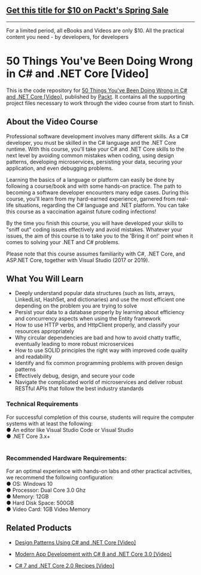 ## [Get this title for $10 on Packt's Spring Sale](https://www.packt.com/V12843?utm_source=github&utm_medium=packt-github-repo&utm_campaign=spring_10_dollar_2022)
-----
For a limited period, all eBooks and Videos are only $10. All the practical content you need \- by developers, for developers

# 50 Things You've Been Doing Wrong in C# and .NET Core [Video]
This is the code repository for [50 Things You've Been Doing Wrong in C# and .NET Core [Video]](https://www.packtpub.com/programming/50-things-you-ve-been-doing-wrong-in-c-and-net-core-video), published by [Packt](https://www.packtpub.com/?utm_source=github). It contains all the supporting project files necessary to work through the video course from start to finish.
## About the Video Course
Professional software development involves many different skills. As a C# developer, you must be skilled in the C# language and the .NET Core runtime. With this course, you'll take your C# and .NET Core skills to the next level by avoiding common mistakes when coding, using design patterns, developing microservices, persisting your data, securing your application, and even debugging problems.

Learning the basics of a language or platform can easily be done by following a course/book and with some hands-on practice. The path to becoming a software developer encounters many edge cases. During this course, you'll learn from my hard-earned experience, garnered from real-life situations, regarding the C# language and .NET platform. You can take this course as a vaccination against future coding infections!

By the time you finish this course, you will have developed your skills to "sniff out" coding issues effectively and avoid mistakes. Whatever your issues, the aim of this course is to take you to the 'Bring it on!' point when it comes to solving your .NET and C# problems.

Please note that this course assumes familiarity with C#, .NET Core, and ASP.NET Core, together with Visual Studio (2017 or 2019).
<H2>What You Will Learn</H2>
<DIV class=book-info-will-learn-text>
<UL>
<LI>Deeply understand popular data structures (such as lists, arrays, LinkedList, HashSet, and dictionaries) and use the most efficient one depending on the problem you are trying to solve
<LI>Persist your data to a database properly by learning about efficiency and concurrency aspects when using the Entity framework
<LI>How to use HTTP verbs, and HttpClient properly, and classify your resources appropriately
<LI>Why circular dependencies are bad and how to avoid chatty traffic, eventually leading to more robust microservices
<LI>How to use SOLID principles the right way with improved code quality and readability
<LI>Identify and fix common programming problems with proven design patterns
<LI>Effectively debug, design, and secure your code
<LI>Navigate the complicated world of microservices and deliver robust RESTful APIs that follow the best industry standards
  </LI></UL></DIV>

### Technical Requirements
For successful completion of this course, students will require the computer systems with at least the following:<br/>
●	An editor like Visual Studio Code or Visual Studio<br/>
●	.NET Core 3.x+ <br/>
<br/>


### Recommended Hardware Requirements:<br/>
For an optimal experience with hands-on labs and other practical activities, we recommend the following configuration:
<br/>
●	OS: Windows 10<br/>
●	Processor: Dual Core 3.0 Ghz<br/>
●	Memory: 12GB<br/>
●	Hard Disk Space: 500GB<br/>
●	Video Card: 1GB Video Memory 




## Related Products
* [Design Patterns Using C# and .NET Core [Video]](https://www.packtpub.com/application-development/design-patterns-using-c-and-net-core-video)

* [Modern App Development with C# 8 and .NET Core 3.0 [Video]](https://www.packtpub.com/programming/modern-app-development-with-c-8-and-net-core-3-0-video)

* [C# 7 and .NET Core 2.0 Recipes [Video]](https://www.packtpub.com/application-development/c-7-and-net-core-20-recipes-video)
